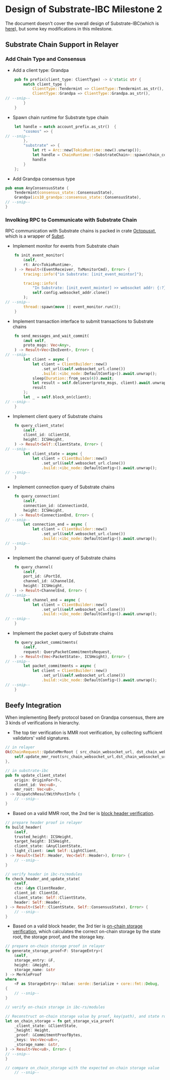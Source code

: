 # Design of Substrate-IBC Milestone 2

The document doesn't cover the overall design of Substrate-IBC(which is [here](https://github.com/octopus-network/substrate-ibc/tree/7b36d984b5393492e51f35cf3c1be95be074ce52#design-overview)), but some key modifications in this milestone.

## Substrate Chain Support in Relayer
### Add Chain Type and Consensus
* Add a client type: Grandpa
```rust
    pub fn prefix(client_type: ClientType) -> &'static str {
        match client_type {
            ClientType::Tendermint => ClientType::Tendermint.as_str(),
            ClientType::Grandpa => ClientType::Grandpa.as_str(),
// --snip--
        }
    }
```

* Spawn chain runtime for Substrate type chain
```rust
    let handle = match account_prefix.as_str()  {
        "cosmos" => {
// --snip--
        },
        "substrate" => {
            let rt = Arc::new(TokioRuntime::new().unwrap());
            let handle = ChainRuntime::<SubstrateChain>::spawn(chain_config, rt).map_err(SpawnError::relayer)?;
            handle
        }
    };
```

* Add Grandpa consensus type
```rust
pub enum AnyConsensusState {
    Tendermint(consensus_state::ConsensusState),
    Grandpa(ics10_grandpa::consensus_state::ConsensusState),
// --snip--
}
```
### Involking RPC to Communicate with Substrate Chain 
RPC communication with Substrate chains is packed in crate [Octopusxt](https://github.com/octopus-network/octopusxt), which is a wrapper of [Subxt](https://github.com/paritytech/subxt).

* Implement monitor for events from Substrate chain
```rust
    fn init_event_monitor(
        &self,
        rt: Arc<TokioRuntime>,
    ) -> Result<(EventReceiver, TxMonitorCmd), Error> {
        tracing::info!("in Substrate: [init_event_mointor]");

        tracing::info!(
            "In Substrate: [init_event_mointor] >> websocket addr: {:?}",
            self.config.websocket_addr.clone()
        );
// --snip--
        thread::spawn(move || event_monitor.run());
    }
```
* Implement transaction interface to submit transactions to Substrate chains
```rust
    fn send_messages_and_wait_commit(
        &mut self,
        proto_msgs: Vec<Any>,
    ) -> Result<Vec<IbcEvent>, Error> {
// --snip--
        let client = async {
            let client = ClientBuilder::new()
                .set_url(&self.websocket_url.clone())
                .build::<ibc_node::DefaultConfig>().await.unwrap();
            sleep(Duration::from_secs(4)).await;
            let result = self.deliever(proto_msgs, client).await.unwrap();
            result
        };
        let _ = self.block_on(client);
// --snip--
    }
```
* Implement client query of Substrate chains
```rust
    fn query_client_state(
        &self,
        client_id: &ClientId,
        height: ICSHeight,
    ) -> Result<Self::ClientState, Error> {
// --snip--
        let client_state = async {
            let client = ClientBuilder::new()
                .set_url(&self.websocket_url.clone())
                .build::<ibc_node::DefaultConfig>().await.unwrap();
// --snip--
    }
```
* Implement connection query of Substrate chains
```rust
    fn query_connection(
        &self,
        connection_id: &ConnectionId,
        height: ICSHeight,
    ) -> Result<ConnectionEnd, Error> {
// --snip--
        let connection_end = async {
            let client = ClientBuilder::new()
                .set_url(&self.websocket_url.clone())
                .build::<ibc_node::DefaultConfig>().await.unwrap();
// --snip--
    }
```
* Implement the channel query of Substrate chains
```rust
    fn query_channel(
        &self,
        port_id: &PortId,
        channel_id: &ChannelId,
        height: ICSHeight,
    ) -> Result<ChannelEnd, Error> {
// --snip--
        let channel_end = async {
            let client = ClientBuilder::new()
                .set_url(&self.websocket_url.clone())
                .build::<ibc_node::DefaultConfig>().await.unwrap();
// --snip--
    }
```
* Implement the packet query of Substrate chains
```rust
    fn query_packet_commitments(
        &self,
        request: QueryPacketCommitmentsRequest,
    ) -> Result<(Vec<PacketState>, ICSHeight), Error> {
// --snip--
        let packet_commitments = async {
            let client = ClientBuilder::new()
                .set_url(&self.websocket_url.clone())
                .build::<ibc_node::DefaultConfig>().await.unwrap();
// --snip--
    }
```

## Beefy Integration
When implementing Beefy protocol based on Grandpa consensus, there are 3 kinds of verifications in hierarchy.
* The top tier verification is MMR root verification, by collecting sufficient validators' valid signatures. 
```rust
// in relayer
Ok(ChainRequest::UpdateMmrRoot { src_chain_websocket_url, dst_chain_websocket_url, reply_to }) => {
    self.update_mmr_root(src_chain_websocket_url,dst_chain_websocket_url,reply_to,)?
},
```

```rust
// in substrate-ibc
pub fn update_client_state(
    origin: OriginFor<T>,
    client_id: Vec<u8>,
    mmr_root: Vec<u8>,
) -> DispatchResultWithPostInfo {
    // --snip--
}
```

* Based on a valid MMR root, the 2nd tier is [block header verification](https://github.com/informalsystems/ibc-rs/issues/1775#issuecomment-1016043500).
```rust
// prepare header proof in relayer
fn build_header(
    &self,
    trusted_height: ICSHeight,
    target_height: ICSHeight,
    client_state: &AnyClientState,
    light_client: &mut Self::LightClient,
) -> Result<(Self::Header, Vec<Self::Header>), Error> {
    // --snip--
}
```

```rust
// verify header in ibc-rs/modules
fn check_header_and_update_state(
    &self,
    ctx: &dyn ClientReader,
    client_id: ClientId,
    client_state: Self::ClientState,
    header: Self::Header,
) -> Result<(Self::ClientState, Self::ConsensusState), Error> {
    // --snip--
}
```

* Based on a valid block header,  the 3rd tier is [on-chain storage verification](https://github.com/octopus-network/substrate/blob/33c518ebbe43d38228ac47e793e4d1c76738a56d/primitives/state-machine/src/lib.rs?_pjax=%23js-repo-pjax-container%2C%20div%5Bitemtype%3D%22http%3A%2F%2Fschema.org%2FSoftwareSourceCode%22%5D%20main%2C%20%5Bdata-pjax-container%5D#L1078), which calculates the correct on-chain storage by the state root, the storage proof, and the storage key. 
```rust
// prepare on-chain storage proof in relayer
fn generate_storage_proof<F: StorageEntry>(
    &self,
    storage_entry: &F,
    height: &Height,
    storage_name: &str
) -> MerkleProof
where
    <F as StorageEntry>::Value: serde::Serialize + core::fmt::Debug,
{
    // --snip--
}
```

```rust
// verify on-chain storage in ibc-rs/modules

// Reconstruct on-chain storage value by proof, key(path), and state root
let on_chain_storage = fn get_storage_via_proof(
    _client_state: &ClientState,
    _height: Height,
    _proof: &CommitmentProofBytes,
    _keys: Vec<Vec<u8>>,
    _storage_name: &str,
) -> Result<Vec<u8>, Error> {
// --snip--
}

// compare on_chain_storage with the expected on-chain storage value
    // --snip--
```
